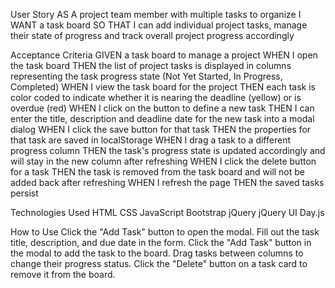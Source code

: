 User Story
AS A project team member with multiple tasks to organize
I WANT a task board 
SO THAT I can add individual project tasks, manage their state of progress and track overall project progress accordingly

Acceptance Criteria
GIVEN a task board to manage a project
WHEN I open the task board
THEN the list of project tasks is displayed in columns representing the task progress state (Not Yet Started, In Progress, Completed)
WHEN I view the task board for the project
THEN each task is color coded to indicate whether it is nearing the deadline (yellow) or is overdue (red)
WHEN I click on the button to define a new task
THEN I can enter the title, description and deadline date for the new task into a modal dialog
WHEN I click the save button for that task
THEN the properties for that task are saved in localStorage
WHEN I drag a task to a different progress column
THEN the task's progress state is updated accordingly and will stay in the new column after refreshing
WHEN I click the delete button for a task
THEN the task is removed from the task board and will not be added back after refreshing
WHEN I refresh the page
THEN the saved tasks persist

Technologies Used
HTML
CSS
JavaScript
Bootstrap
jQuery
jQuery UI
Day.js

How to Use
Click the "Add Task" button to open the modal.
Fill out the task title, description, and due date in the form.
Click the "Add Task" button in the modal to add the task to the board.
Drag tasks between columns to change their progress status.
Click the "Delete" button on a task card to remove it from the board.
